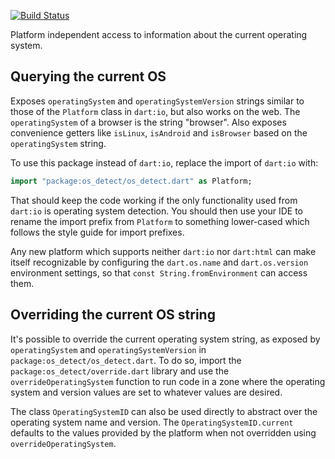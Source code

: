 [![Build Status](https://github.com/dart-lang/os_detect/workflows/Dart%20CI/badge.svg)](https://github.com/dart-lang/os_detect/actions?query=workflow%3A"Dart+CI"+branch%3Amaster)

Platform independent access to information about the current operating system.

## Querying the current OS

Exposes `operatingSystem` and `operatingSystemVersion` strings
similar to those of the `Platform` class in `dart:io`,
but also works on the web.
The `operatingSystem` of a browser is the string "browser".
Also exposes convenience getters like `isLinux`, `isAndroid` and `isBrowser`
based on the `operatingSystem` string.

To use this package instead of `dart:io`, replace
the import of `dart:io` with:
```dart
import "package:os_detect/os_detect.dart" as Platform;
```
That should keep the code working if the only functionality used from `dart:io`
is operating system detection.
You should then use your IDE to rename the import prefix from `Platform`
to something lower-cased which follows the style guide for import prefixes.

Any new platform which supports neither `dart:io` nor `dart:html`
can make itself recognizable by configuring
the `dart.os.name` and `dart.os.version` environment settings,
so that `const String.fromEnvironment` can access them.

## Overriding the current OS string

It's possible to override the current operating system string,
as exposed by `operatingSystem` and `operatingSystemVersion`
in `package:os_detect/os_detect.dart`.
To do so, import the `package:os_detect/override.dart` library
and use the `overrideOperatingSystem` function to run code in a zone
where the operating system and version values are set
to whatever values are desired.

The class `OperatingSystemID` can also be used directly to
abstract over the operating system name and version.
The `OperatingSystemID.current` defaults to the values provided by the platform
when not overridden using `overrideOperatingSystem`.
